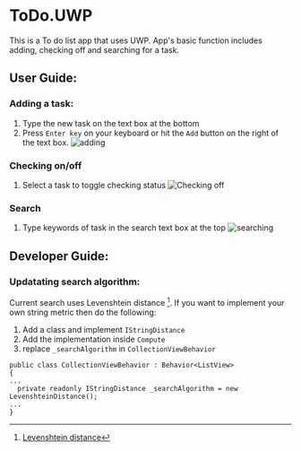 # ToDo.UWP
This is a To do list app that uses UWP. App's basic function includes adding, checking off and searching for a task.

## User Guide:
### Adding a task:
1. Type the new task on the text box at the bottom
2. Press `Enter key` on your keyboard or hit the `Add` button on the right of the text box.
![adding](https://user-images.githubusercontent.com/23254953/161419612-bb90e77e-03ac-4272-bd4b-7e0a7877084c.gif)

### Checking on/off 
1. Select a task to toggle checking status
![Checking off](https://user-images.githubusercontent.com/23254953/161419646-7eb04c38-788b-48f1-add8-96b5494d496d.gif)

### Search
1. Type keywords of task in the search text box at the top
![searching](https://user-images.githubusercontent.com/23254953/161419677-274de183-4fe2-489f-b3f8-019246e923e7.gif)

## Developer Guide:
### Updatating search algorithm:
Current search uses Levenshtein distance [^1]. If you want to implement your own string metric then do the following:
1. Add a class and implement `IStringDistance`
2. Add the implementation inside `Compute`
3. replace `_searchAlgorithm` in `CollectionViewBehavior`

```
public class CollectionViewBehavior : Behavior<ListView>
{
...
  private readonly IStringDistance _searchAlgorithm = new LevenshteinDistance();
...
}
```

[^1]: [Levenshtein distance](https://en.wikipedia.org/wiki/Levenshtein_distance#:~:text=Informally%2C%20the%20Levenshtein%20distance%20between,considered%20this%20distance%20in%201965.)
